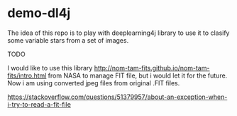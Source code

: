 # demo-dl4j
The idea of this repo is to play with deeplearning4j library to use it to clasify some variable stars from a set of images.

TODO

I would like to use this library http://nom-tam-fits.github.io/nom-tam-fits/intro.html from NASA to manage FIT file, but i would let it for the future.
Now i am using converted jpeg files from original .FIT files.

https://stackoverflow.com/questions/51379957/about-an-exception-when-i-try-to-read-a-fit-file

 
